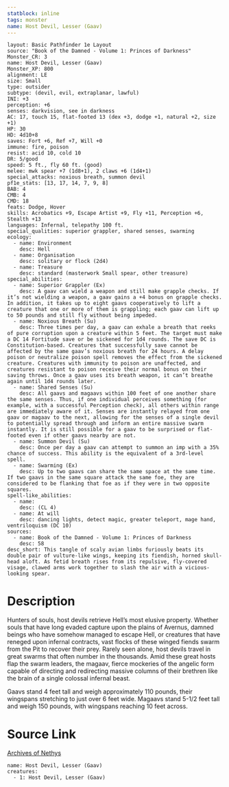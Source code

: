 ```yaml
---
statblock: inline
tags: monster
name: Host Devil, Lesser (Gaav)
---
```

```statblock
layout: Basic Pathfinder 1e Layout
source: "Book of the Damned - Volume 1: Princes of Darkness"
Monster_CR: 3
name: Host Devil, Lesser (Gaav)
Monster_XP: 800
alignment: LE
size: Small
type: outsider
subtype: (devil, evil, extraplanar, lawful)
INI: +3
perception: +6
senses: darkvision, see in darkness
AC: 17, touch 15, flat-footed 13 (dex +3, dodge +1, natural +2, size +1)
HP: 30
HD: 4d10+8
saves: Fort +6, Ref +7, Will +0
immune: fire, poison
resist: acid 10, cold 10
DR: 5/good
speed: 5 ft., fly 60 ft. (good)
melee: mwk spear +7 (1d8+1), 2 claws +6 (1d4+1)
special_attacks: noxious breath, summon devil
pf1e_stats: [13, 17, 14, 7, 9, 8]
BAB: 4
CMB: 4
CMD: 18
feats: Dodge, Hover
skills: Acrobatics +9, Escape Artist +9, Fly +11, Perception +6, Stealth +13
languages: Infernal, telepathy 100 ft.
special_qualities: superior grappler, shared senses, swarming
ecology:
  - name: Environment
    desc: Hell
  - name: Organisation
    desc: solitary or flock (2d4)
  - name: Treasure
    desc: standard (masterwork Small spear, other treasure)
special_abilities:
  - name: Superior Grappler (Ex)
    desc: A gaav can wield a weapon and still make grapple checks. If it’s not wielding a weapon, a gaav gains a +4 bonus on grapple checks. In addition, it takes up to eight gaavs cooperatively to lift a creature that one or more of them is grappling; each gaav can lift up to 50 pounds and still fly without being impeded.
  - name: Noxious Breath (Su)
    desc: Three times per day, a gaav can exhale a breath that reeks of pure corruption upon a creature within 5 feet. The target must make a DC 14 Fortitude save or be sickened for 1d4 rounds. The save DC is Constitution-based. Creatures that successfully save cannot be affected by the same gaav’s noxious breath for 24 hours. A delay poison or neutralize poison spell removes the effect from the sickened creature. Creatures with immunity to poison are unaffected, and creatures resistant to poison receive their normal bonus on their saving throws. Once a gaav uses its breath weapon, it can’t breathe again until 1d4 rounds later.
  - name: Shared Senses (Su)
    desc: All gaavs and magaavs within 100 feet of one another share the same senses. Thus, if one individual perceives something (for example, with a successful Perception check), all others within range are immediately aware of it. Senses are instantly relayed from one gaav or magaav to the next, allowing for the senses of a single devil to potentially spread through and inform an entire massive swarm instantly. It is still possible for a gaav to be surprised or flat-footed even if other gaavs nearby are not.
  - name: Summon Devil (Su)
    desc: Once per day a gaav can attempt to summon an imp with a 35% chance of success. This ability is the equivalent of a 3rd-level spell.
  - name: Swarming (Ex)
    desc: Up to two gaavs can share the same space at the same time. If two gaavs in the same square attack the same foe, they are considered to be flanking that foe as if they were in two opposite squares.
spell-like_abilities:
  - name:
    desc: (CL 4)
  - name: At will
    desc: dancing lights, detect magic, greater teleport, mage hand, ventriloquism (DC 10)
sources:
  - name: Book of the Damned - Volume 1: Princes of Darkness
    desc: 58
desc_short: This tangle of scaly avian limbs furiously beats its double pair of vulture-like wings, keeping its fiendish, horned skull-head aloft. As fetid breath rises from its repulsive, fly-covered visage, clawed arms work together to slash the air with a vicious-looking spear.
```
# Description
Hunters of souls, host devils retrieve Hell’s most elusive property. Whether souls that have long evaded capture upon the plains of Avernus, damned beings who have somehow managed to escape Hell, or creatures that have reneged upon infernal contracts, vast flocks of these winged fiends swarm from the Pit to recover their prey. Rarely seen alone, host devils travel in great swarms that often number in the thousands. Amid these great hosts flap the swarm leaders, the magaav, fierce mockeries of the angelic form capable of directing and redirecting massive columns of their brethren like the brain of a single colossal infernal beast.

 Gaavs stand 4 feet tall and weigh approximately 110 pounds, their wingspans stretching to just over 6 feet wide. Magaavs stand 5-1/2 feet tall and weigh 150 pounds, with wingspans reaching 10 feet across.
# Source Link
[Archives of Nethys](https://aonprd.com/MonsterDisplay.aspx?ItemName=Host%20Devil%2C%20Lesser%20(Gaav))
```encounter-table
name: Host Devil, Lesser (Gaav)
creatures:
  - 1: Host Devil, Lesser (Gaav)
```
